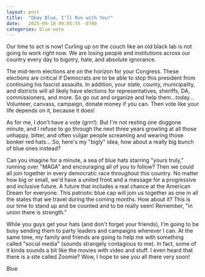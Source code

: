 ```yaml
---
layout: post
title:  "Okay Blue, I'll Run with You!"
date:   2025-09-18 09:05:55 -0700
categories: blue-note
---
```


Our time to act is now! Curling up on the couch like an old black lab is not going to work right now. We are losing people and institutions across our country every day to bigotry, hate, and absolute ignorance.

The mid-term elections are on the horizon for your Congress. These elections are critical if Democrats are to be able to stop this president from continuing his fascist assaults. In addition, your state, county, municipality, and districts will all likely have elections for representatives, sheriffs, DA, commissioners, and more. So go out and organize and help them...today... Volunteer, canvass, campaign, donate money if you can. Then vote like your life depends on it, because it does!

As for me, I don't have a vote (grrr!). But I'm not resting one doggone minute, and I refuse to go through the next three years growling at all those unhappy, bitter, and often vulgar people screaming and wearing those bonker red hats... So, here's my "bigly" idea, how about a really big bunch of blue ones instead?

Can you imagine for a minute, a sea of blue hats starring "yours truly," running over "MAGA" and encouraging all of you to follow? Then we could all join together in every democratic race throughout this country. No matter how big or small, we'd have a united front and a message for a progressive and inclusive future. A future that includes a real chance at the American Dream for everyone. This patriotic blue cap will join us together as one in all the states that we travel during the coming months. How about it? This is our time to stand up and be counted and to be really seen! Remember, "in union there is strength."

While you guys get your hats (and don't forget your friends), I'm going to be busy sending them to party leaders and campaigns wherever I can. At the same time, my family and friends are going to help me with something called "social media" (sounds strangely contagious to me). In fact, some of it kinda sounds a bit like the movies with video and stuff. I even heard that there is a site called Zoomie? Wow, I hope to see you all there very soon!

Blue
